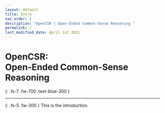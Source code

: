 ```yaml
---
layout: default
title: Intro
nav_order: 1
description: "OpenCSR | Open-Ended Common-Sense Reasoning "
permalink: /
last_modified_date: April 1st 2021
---
```

 
# OpenCSR: <br> Open-Ended Common-Sense Reasoning
{: .fs-7 .fw-700 .text-blue-300 }

---

<!-- 
 <style type="text/css">
    .image-left {
      display: block;
      margin-left: auto;
      margin-right: auto;
      float: right;
    }
 
    table th:first-of-type {
        width: 10%;
    }
    table th:nth-of-type(2) {
        width: 10%;
    }
    table th:nth-of-type(3) {
        width: 50%;
    }
    table th:nth-of-type(4) {
        width: 30%;
    } 

    </style> -->



<!-- ![Introduction of OpenCSR](intro.png){: style="text-align:center; display:block; margin-left: auto; margin-right: auto;" width="95%"} -->

{: .fs-5 .fw-300 }
This is the introduction.